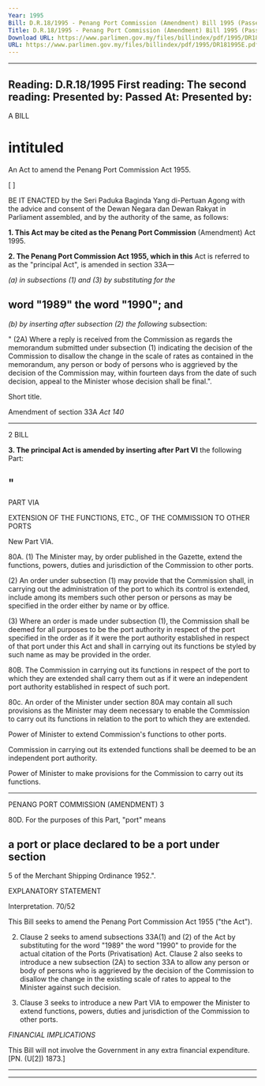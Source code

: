 ```yaml
---
Year: 1995
Bill: D.R.18/1995 - Penang Port Commission (Amendment) Bill 1995 (Passed)
Title: D.R.18/1995 - Penang Port Commission (Amendment) Bill 1995 (Passed)
Download URL: https://www.parlimen.gov.my/files/billindex/pdf/1995/DR181995E.pdf
URL: https://www.parlimen.gov.my/files/billindex/pdf/1995/DR181995E.pdf
---
```

---
Reading:
D.R.18/1995
First reading:
The second reading:
Presented by:
Passed At:
Presented by:
---

A BILL

# intituled

An Act to amend the Penang Port Commission Act
1955.

[ ]

BE IT ENACTED by the Seri Paduka Baginda Yang
di-Pertuan Agong with the advice and consent of the Dewan
Negara dan Dewan Rakyat in Parliament assembled, and
by the authority of the same, as follows:

**1. This Act may be cited as the Penang Port Commission**
(Amendment) Act 1995.

**2. The Penang Port Commission Act 1955, which in this**
Act is referred to as the "principal Act", is amended in
section 33A—

_(a) in subsections (1) and (3) by substituting for the_
## word "1989" the word "1990"; and

_(b) by inserting after subsection (2) the following_
subsection:

"
(2A) Where a reply is received from the
Commission as regards the memorandum
submitted under subsection (1) indicating the
decision of the Commission to disallow the change
in the scale of rates as contained in the
memorandum, any person or body of persons
who is aggrieved by the decision of the
Commission may, within fourteen days from
the date of such decision, appeal to the Minister
whose decision shall be final.".


Short title.

Amendment
of section
33A
_Act 140_


-----

2 BILL

**3. The principal Act is amended by inserting after Part VI**
the following Part:

## "

PART VIA

EXTENSION OF THE FUNCTIONS, ETC., OF
THE COMMISSION TO OTHER PORTS


New Part
VIA.


80A. (1) The Minister may, by order published in
the Gazette, extend the functions, powers, duties
and jurisdiction of the Commission to other
ports.

(2) An order under subsection (1) may provide
that the Commission shall, in carrying out the
administration of the port to which its control is
extended, include among its members such other
person or persons as may be specified in the order
either by name or by office.

(3) Where an order is made under subsection
(1), the Commission shall be deemed for all purposes
to be the port authority in respect of the port specified
in the order as if it were the port authority established
in respect of that port under this Act and shall in
carrying out its functions be styled by such name
as may be provided in the order.

80B. The Commission in carrying out its functions
in respect of the port to which they are extended
shall carry them out as if it were an independent
port authority established in respect of such port.

80c. An order of the Minister under section 80A
may contain all such provisions as the Minister
may deem necessary to enable the Commission to
carry out its functions in relation to the port to
which they are extended.


Power of
Minister to
extend Commission's
functions to
other ports.

Commission
in carrying
out its
extended
functions
shall be
deemed to
be an
independent
port
authority.

Power of
Minister
to make
provisions
for the
Commission
to carry
out its
functions.


-----

PENANG PORT COMMISSION (AMENDMENT) 3

80D. For the purposes of this Part, "port" means
## a port or place declared to be a port under section
5 of the Merchant Shipping Ordinance 1952.".

EXPLANATORY STATEMENT


Interpretation.
70/52


This Bill seeks to amend the Penang Port Commission Act 1955
("the Act").

2. Clause 2 seeks to amend subsections 33A(1) and (2) of the Act
by substituting for the word "1989" the word "1990" to provide for
the actual citation of the Ports (Privatisation) Act. Clause 2 also
seeks to introduce a new subsection (2A) to section 33A to allow
any person or body of persons who is aggrieved by the decision
of the Commission to disallow the change in the existing scale of
rates to appeal to the Minister against such decision.

3. Clause 3 seeks to introduce a new Part VIA to empower the
Minister to extend functions, powers, duties and jurisdiction of the
Commission to other ports.

_FINANCIAL_ _IMPLICATIONS_

This Bill will not involve the Government in any extra financial
expenditure. [PN. (U[2]) 1873.]


-----

-----

